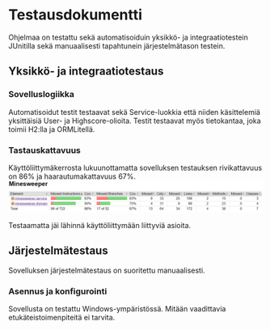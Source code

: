 # Testausdokumentti

Ohjelmaa on testattu sekä automatisoiduin yksikkö- ja integraatiotestein JUnitilla sekä manuaalisesti tapahtunein järjestelmätason testein.

## Yksikkö- ja integraatiotestaus

### Sovelluslogiikka

Automatisoidut testit testaavat sekä Service-luokkia että niiden käsittelemiä yksittäisiä User- ja Highscore-olioita.
Testit testaavat myös tietokantaa, joka toimii H2:lla ja ORMLitellä.

### Tastauskattavuus

Käyttöliittymäkerrosta lukuunottamatta sovelluksen testauksen rivikattavuus on 86% ja haarautumakattavuus 67%.
<br />
![testikattavuus](https://github.com/villeverkkonen/otm-harjoitustyo/blob/master/dokumentaatio/kuvat/testikattavuus.png)

Testaamatta jäi lähinnä käyttöliittymään liittyviä asioita.

## Järjestelmätestaus

Sovelluksen järjestelmätestaus on suoritettu manuaalisesti.

### Asennus ja konfigurointi

Sovellusta on testattu Windows-ympäristössä. Mitään vaadittavia etukäteistoimenpiteitä ei tarvita.